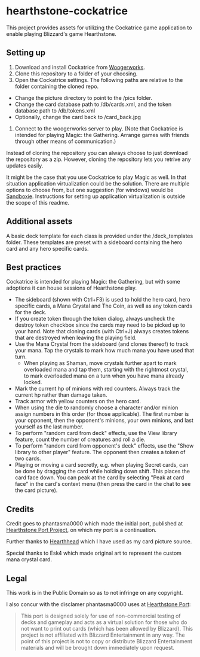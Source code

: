 # hearthstone-cockatrice

This project provides assets for utilizing the Cockatrice game application to enable playing Blizzard's game Hearthstone.

## Setting up

1. Download and install Cockatrice from [Woogerworks](http://woogerworks.com/).
1. Clone this repository to a folder of your choosing.
1. Open the Cockatrice settings. The following paths are relative to the folder containing the cloned repo.
  - Change the picture directory to point to the /pics folder.
  - Change the card database path to /db/cards.xml, and the token database path to /db/tokens.xml
  - Optionally, change the card back to /card_back.jpg
1. Connect to the woogerworks server to play. (Note that Cockatrice is intended for playing Magic: the Gathering. Arrange games with friends through other means of communication.)

Instead of cloning the repository you can always choose to just download the repository as a zip. However, cloning the repository lets you retrive any updates easily.

It might be the case that you use Cockatrice to play Magic as well. In that situation application virtualization could be the solution. There are multiple options to choose from, but one suggestion (for windows) would be [Sandboxie](http://www.sandboxie.com/). Instructions for setting up application virtualization is outside the scope of this readme.    

## Additional assets

A basic deck template for each class is provided under the /deck_templates folder. These templates are preset with a sideboard containing the hero card and any hero specific cards.  

## Best practices

Cockatrice is intended for playing Magic: the Gathering, but with some adoptions it can house sessions of Hearthstone play.

- The sideboard (shown with Ctrl+F3) is used to hold the hero card, hero specific cards, a Mana Crystal and The Coin, as well as any token cards for the deck.
- If you create token through the token dialog, always uncheck the destroy token checkbox since the cards may need to be picked up to your hand. Note that cloning cards (with Ctrl+J) always creates tokens that are destroyed when leaving the playing field.
- Use the Mana Crystal from the sideboard (and clones thereof) to track your mana. Tap the crystals to mark how much mana you have used that turn.
  - When playing as Shaman, move crystals further apart to mark overloaded mana and tap them, starting with the rightmost crystal, to mark overloaded mana on a turn when you have mana already locked.
- Mark the current hp of minions with red counters. Always track the current hp rather than damage taken.
- Track armor with yellow counters on the hero card.
- When using the die to randomly choose a character and/or minion assign numbers in this order (for those applicable). The first number is your opponent, then the opponent's minions, your own minions, and last yourself as the last number.
- To perform "random card from deck" effects, use the View library feature, count the number of creatures and roll a die.  
- To perform "random card from opponent's deck" effects, use the "Show library to other player" feature. The opponent then creates a token of two cards.
- Playing or moving a card secretly, e.g. when playing Secret cards, can be done by dragging the card while holding down shift. This places the card face down. You can peak at the card by selecting "Peak at card face" in the card's context menu (then press the card in the chat to see the card picture).

## Credits

Credit goes to phantasma0000 which made the initial port, published at [Hearthstone Port Project](http://hearthstoneport.wordpress.com/), on which my port is a continuation.

Further thanks to [Hearthhead](http://hearthhead.com/) which I have used as my card picture source.

Special thanks to Esk4 which made original art to represent the custom mana crystal card.

## Legal

This work is in the Public Domain so as to not infringe on any copyright.

I also concur with the disclamer phantasma0000 uses at [Hearthstone Port](http://hearthstoneport.wordpress.com/):

> This port is designed solely for use of non-commercial testing of decks and gameplay and acts as a virtual solution for those who do not want to print out cards (which has been allowed by Blizzard). This project is not affiliated with Blizzard Entertainment in any way.  The point of this project is not to copy or distribute Blizzard Entertainment materials and will be brought down immediately upon request.
